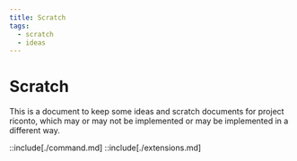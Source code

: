 ```yaml
---
title: Scratch
tags:
  - scratch
  - ideas
---
```


# Scratch

This is a document to keep some ideas and scratch documents for project riconto,
which may or may not be implemented or may be implemented in a different way.

::include[./command.md]
::include[./extensions.md]

